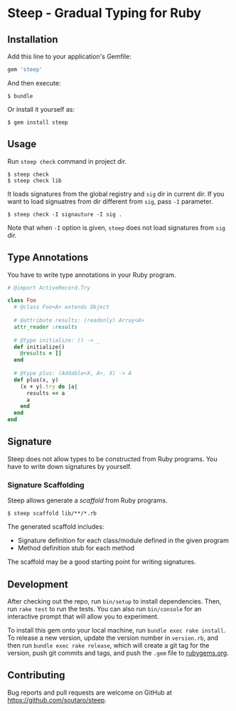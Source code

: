 # Steep - Gradual Typing for Ruby

## Installation

Add this line to your application's Gemfile:

```ruby
gem 'steep'
```

And then execute:

    $ bundle

Or install it yourself as:

    $ gem install steep

## Usage

Run `steep check` command in project dir.

```
$ steep check
$ steep check lib
```

It loads signatures from the global registry and `sig` dir in current dir.
If you want to load signuatres from dir different from `sig`, pass `-I` parameter.

```
$ steep check -I signauture -I sig .
```

Note that when `-I` option is given, `steep` does not load signatures from `sig` dir.

## Type Annotations

You have to write type annotations in your Ruby program.

```rb
# @import ActiveRecord.Try

class Foo
  # @class Foo<A> extends Object
  
  # @attribute results: (readonly) Array<A>
  attr_reader :results
  
  # @type initialize: () -> _
  def initialize()
    @results = []
  end
  
  # @type plus: (Addable<X, A>, X) -> A
  def plus(x, y)
    (x + y).try do |a|
      results << a
      a
    end
  end
end
```

## Signature

Steep does not allow types to be constructed from Ruby programs.
You have to write down signatures by yourself.

### Signature Scaffolding

Steep allows generate a *scaffold* from Ruby programs.

```
$ steep scaffold lib/**/*.rb
```

The generated scaffold includes:

* Signature definition for each class/module defined in the given program
* Method definition stub for each method

The scaffold may be a good starting point for writing signatures.


## Development

After checking out the repo, run `bin/setup` to install dependencies. Then, run `rake test` to run the tests. You can also run `bin/console` for an interactive prompt that will allow you to experiment.

To install this gem onto your local machine, run `bundle exec rake install`. To release a new version, update the version number in `version.rb`, and then run `bundle exec rake release`, which will create a git tag for the version, push git commits and tags, and push the `.gem` file to [rubygems.org](https://rubygems.org).

## Contributing

Bug reports and pull requests are welcome on GitHub at https://github.com/soutaro/steep.

